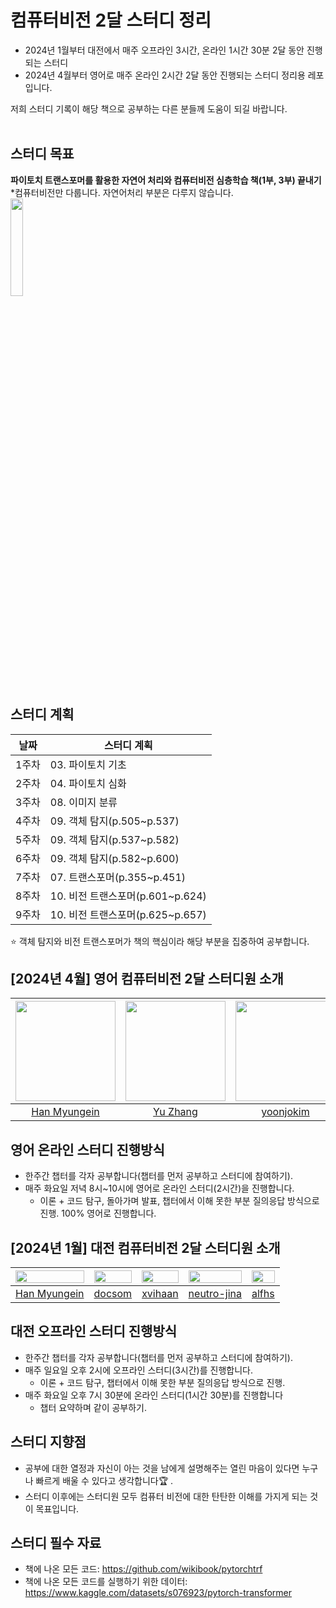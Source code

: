 # 컴퓨터비전 2달 스터디 정리
- 2024년 1월부터 대전에서 매주 오프라인 3시간, 온라인 1시간 30분 2달 동안 진행되는 스터디
- 2024년 4월부터 영어로 매주 온라인 2시간 2달 동안 진행되는 스터디 정리용 레포입니다.      

저희 스터디 기록이 해당 책으로 공부하는 다른 분들께 도움이 되길 바랍니다.</br></br>

      
## 스터디 목표
**파이토치 트랜스포머를 활용한 자연어 처리와 컴퓨터비전 심층학습 책(1부, 3부) 끝내기**   
*컴퓨터비전만 다룹니다. 자연어처리 부분은 다루지 않습니다.         
<img src="https://github.com/hanmyu/computervision_transformer_pytorch/assets/157959298/ab649751-28b5-48e1-b5d6-6677bb63a453" width="20%"></img>
</br>

       
## 스터디 계획
| 날짜 | 스터디 계획 |
| --- | --- |
| 1주차  | 03. 파이토치 기초 |
| 2주차 | 04. 파이토치 심화 |
| 3주차 | 08. 이미지 분류 |
| 4주차 | 09. 객체 탐지(p.505~p.537) |
| 5주차 | 09. 객체 탐지(p.537~p.582) |
| 6주차 | 09. 객체 탐지(p.582~p.600) |
| 7주차 | 07. 트랜스포머(p.355~p.451) |
| 8주차 | 10. 비전 트랜스포머(p.601~p.624) |
| 9주차 | 10. 비전 트랜스포머(p.625~p.657) |    

⭐ 객체 탐지와 비전 트랜스포머가 책의 핵심이라 해당 부분을 집중하여 공부합니다.     

## [2024년 4월] 영어 컴퓨터비전 2달 스터디원 소개
| [<img src="https://github.com/hanmyu.png" width="160dp;"/>](https://github.com/hanmyu) | [<img src="https://github.com/yuzhangzac.png" width="160dp;"/>](https://github.com/yuzhangzac) | [<img src="https://github.com/yoonjokim.png" width="160dp;"/>](https://github.com/yoonjokim) | [<img src="https://github.com/Shyuvi.png" width="160dp;"/>](https://github.com/Shyuvi) |
| --- | --- | --- | --- |
| <div align="center">[Han Myungein](https://github.com/hanmyu)</div> | <div align="center">[Yu Zhang](https://github.com/yuzhangzac)</div> | <div align="center">[yoonjokim](https://github.com/yoonjokim)</div> | <div align="center">[Shyuvi](https://github.com/Shyuvi)</div> |

## 영어 온라인 스터디 진행방식
- 한주간 챕터를 각자 공부합니다(챕터를 먼저 공부하고 스터디에 참여하기).
- 매주 화요일 저녁 8시~10시에 영어로 온라인 스터디(2시간)을 진행합니다.
    - 이론 + 코드 탐구, 돌아가며 발표, 챕터에서 이해 못한 부분 질의응답 방식으로 진행. 100% 영어로 진행합니다.
 

## [2024년 1월] 대전 컴퓨터비전 2달 스터디원 소개
| [<img src="https://github.com/hanmyu.png" width="100%;"/>](https://github.com/hanmyu) | [<img src="https://github.com/docsom.png" width="100%;"/>](https://github.com/docsom) | [<img src="https://github.com/xvihaan.png" width="100%;"/>](https://github.com/xvihaan) | [<img src="https://github.com/neutro-jina.png" width="100%;"/>](https://github.com/neutro-jina) | [<img src="https://github.com/alfhs.png" width="100%;"/>](https://github.com/alfhs) |
| --- | --- | --- | --- | --- |
| <div align="center">[Han Myungein](https://github.com/hanmyu)</div> | <div align="center">[docsom](https://github.com/docsom)</div> | <div align="center">[xvihaan](https://github.com/xvihaan)</div> | <div align="center">[neutro-jina](https://github.com/neutro-jina)</div> | <div align="center">[alfhs](https://github.com/alfhs)</div> |
       
## 대전 오프라인 스터디 진행방식
- 한주간 챕터를 각자 공부합니다(챕터를 먼저 공부하고 스터디에 참여하기).
- 매주 일요일 오후 2시에 오프라인 스터디(3시간)를 진행합니다.
    - 이론 + 코드 탐구, 챕터에서 이해 못한 부분 질의응답 방식으로 진행.
- 매주 화요일 오후 7시 30분에 온라인 스터디(1시간 30분)를 진행합니다
    - 챕터 요약하며 같이 공부하기.

## 스터디 지향점
- 공부에 대한 열정과 자신이 아는 것을 남에게 설명해주는 열린 마음이 있다면 누구나 빠르게 배울 수 있다고 생각합니다🏆 .
- 스터디 이후에는 스터디원 모두 컴퓨터 비전에 대한 탄탄한 이해를 가지게 되는 것이 목표입니다.     


## 스터디 필수 자료
- 책에 나온 모든 코드: https://github.com/wikibook/pytorchtrf       
- 책에 나온 모든 코드를 실행하기 위한 데이터: https://www.kaggle.com/datasets/s076923/pytorch-transformer
